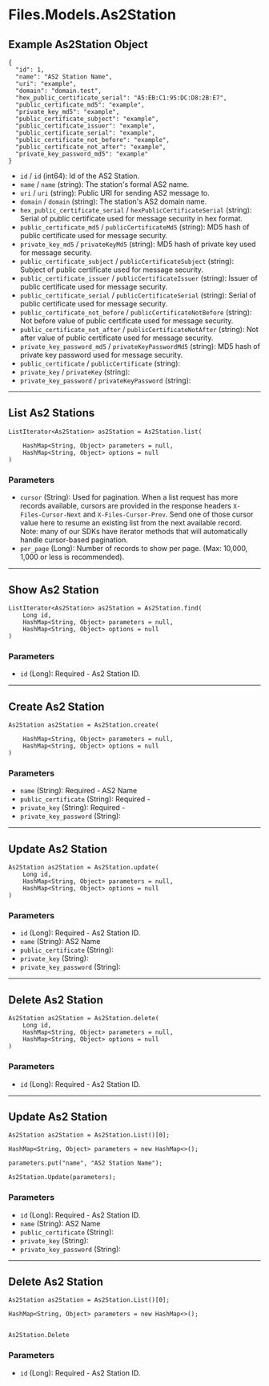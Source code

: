 # Files.Models.As2Station

## Example As2Station Object

```
{
  "id": 1,
  "name": "AS2 Station Name",
  "uri": "example",
  "domain": "domain.test",
  "hex_public_certificate_serial": "A5:EB:C1:95:DC:D8:2B:E7",
  "public_certificate_md5": "example",
  "private_key_md5": "example",
  "public_certificate_subject": "example",
  "public_certificate_issuer": "example",
  "public_certificate_serial": "example",
  "public_certificate_not_before": "example",
  "public_certificate_not_after": "example",
  "private_key_password_md5": "example"
}
```

* `id` / `id`  (int64): Id of the AS2 Station.
* `name` / `name`  (string): The station's formal AS2 name.
* `uri` / `uri`  (string): Public URI for sending AS2 message to.
* `domain` / `domain`  (string): The station's AS2 domain name.
* `hex_public_certificate_serial` / `hexPublicCertificateSerial`  (string): Serial of public certificate used for message security in hex format.
* `public_certificate_md5` / `publicCertificateMd5`  (string): MD5 hash of public certificate used for message security.
* `private_key_md5` / `privateKeyMd5`  (string): MD5 hash of private key used for message security.
* `public_certificate_subject` / `publicCertificateSubject`  (string): Subject of public certificate used for message security.
* `public_certificate_issuer` / `publicCertificateIssuer`  (string): Issuer of public certificate used for message security.
* `public_certificate_serial` / `publicCertificateSerial`  (string): Serial of public certificate used for message security.
* `public_certificate_not_before` / `publicCertificateNotBefore`  (string): Not before value of public certificate used for message security.
* `public_certificate_not_after` / `publicCertificateNotAfter`  (string): Not after value of public certificate used for message security.
* `private_key_password_md5` / `privateKeyPasswordMd5`  (string): MD5 hash of private key password used for message security.
* `public_certificate` / `publicCertificate`  (string): 
* `private_key` / `privateKey`  (string): 
* `private_key_password` / `privateKeyPassword`  (string): 


---

## List As2 Stations

```
ListIterator<As2Station> as2Station = As2Station.list(
    
    HashMap<String, Object> parameters = null,
    HashMap<String, Object> options = null
)
```

### Parameters

* `cursor` (String): Used for pagination.  When a list request has more records available, cursors are provided in the response headers `X-Files-Cursor-Next` and `X-Files-Cursor-Prev`.  Send one of those cursor value here to resume an existing list from the next available record.  Note: many of our SDKs have iterator methods that will automatically handle cursor-based pagination.
* `per_page` (Long): Number of records to show per page.  (Max: 10,000, 1,000 or less is recommended).


---

## Show As2 Station

```
ListIterator<As2Station> as2Station = As2Station.find(
    Long id, 
    HashMap<String, Object> parameters = null,
    HashMap<String, Object> options = null
)
```

### Parameters

* `id` (Long): Required - As2 Station ID.


---

## Create As2 Station

```
As2Station as2Station = As2Station.create(
    
    HashMap<String, Object> parameters = null,
    HashMap<String, Object> options = null
)
```

### Parameters

* `name` (String): Required - AS2 Name
* `public_certificate` (String): Required - 
* `private_key` (String): Required - 
* `private_key_password` (String): 


---

## Update As2 Station

```
As2Station as2Station = As2Station.update(
    Long id, 
    HashMap<String, Object> parameters = null,
    HashMap<String, Object> options = null
)
```

### Parameters

* `id` (Long): Required - As2 Station ID.
* `name` (String): AS2 Name
* `public_certificate` (String): 
* `private_key` (String): 
* `private_key_password` (String): 


---

## Delete As2 Station

```
As2Station as2Station = As2Station.delete(
    Long id, 
    HashMap<String, Object> parameters = null,
    HashMap<String, Object> options = null
)
```

### Parameters

* `id` (Long): Required - As2 Station ID.


---

## Update As2 Station

```
As2Station as2Station = As2Station.List()[0];

HashMap<String, Object> parameters = new HashMap<>();

parameters.put("name", "AS2 Station Name");

As2Station.Update(parameters);
```

### Parameters

* `id` (Long): Required - As2 Station ID.
* `name` (String): AS2 Name
* `public_certificate` (String): 
* `private_key` (String): 
* `private_key_password` (String): 


---

## Delete As2 Station

```
As2Station as2Station = As2Station.List()[0];

HashMap<String, Object> parameters = new HashMap<>();


As2Station.Delete
```

### Parameters

* `id` (Long): Required - As2 Station ID.
